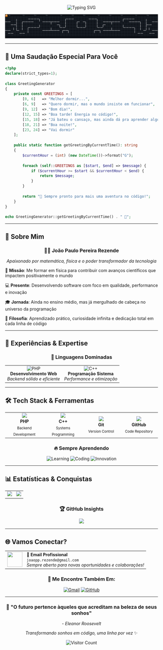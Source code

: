 <div align="center">
  
  ![Typing SVG](https://readme-typing-svg.herokuapp.com?font=Fira+Code&weight=600&size=28&duration=3000&pause=1000&color=6366F1&center=true&vCenter=true&width=800&lines=%F0%9F%91%A8%E2%80%8D%F0%9F%92%BB+Desenvolvedor+apaixonado+por+c%C3%B3digo;%F0%9F%94%AC+Futuro+f%C3%ADsico+em+forma%C3%A7%C3%A3o;%E2%9C%A8+Transformando+ideias+em+realidade;%F0%9F%9A%80+Always+learning%2C+always+coding!)
  
  <picture>
    <source media="(prefers-color-scheme: dark)" srcset="https://raw.githubusercontent.com/joaopaulopereirarezende/joaopaulopereirarezende/output/pacman-contribution-graph-dark.svg">
    <img alt="GitHub contribution animation" src="https://raw.githubusercontent.com/joaopaulopereirarezende/joaopaulopereirarezende/output/pacman-contribution-graph-dark.svg">
  </picture>
  
</div>

---

## 💫 Uma Saudação Especial Para Você

```php
<?php
declare(strict_types=1);

class GreetingGenerator 
{
    private const GREETINGS = [
        [0, 6]   => "Melhor dormir...",
        [6, 9]   => "Quero dormir, mas o mundo insiste em funcionar",
        [9, 12]  => "Bom dia!",
        [12, 15] => "Boa tarde! Energia no código!",
        [15, 18] => "Já bateu o cansaço, mas ainda dá pra aprender algo novo",
        [18, 21] => "Boa noite!",
        [23, 24] => "Vai dormir"
    ];

    public static function getGreetingByCurrentTime(): string 
    {
        $currentHour = (int) (new DateTime())->format("G");
        
        foreach (self::GREETINGS as [$start, $end] => $message) {
            if ($currentHour >= $start && $currentHour < $end) {
                return $message;
            }
        }
        
        return "🚀 Sempre pronto para mais uma aventura no código!";
    }
}

echo GreetingGenerator::getGreetingByCurrentTime() . " 🎯";
```

---

## 🎯 Sobre Mim

<div align="center">
  
### 👨‍🔬 **João Paulo Pereira Rezende**
  
*Apaixonado por matemática, física e o poder transformador da tecnologia*

</div>

🔬 **Missão**: Me formar em física para contribuir com avanços científicos que impactem positivamente o mundo

💻 **Presente**: Desenvolvendo software com foco em qualidade, performance e inovação

🎓 **Jornada**: Ainda no ensino médio, mas já mergulhado de cabeça no universo da programação

🌟 **Filosofia**: Aprendizado prático, curiosidade infinita e dedicação total em cada linha de código

---

## 🚀 Experiências & Expertise

<div align="center">

### 💎 **Linguagens Dominadas**

<table>
<tr>
<td align="center">
<img src="https://img.shields.io/badge/PHP-777BB4?style=for-the-badge&logo=php&logoColor=white" alt="PHP"/>
<br><strong>Desenvolvimento Web</strong>
<br><em>Backend sólido e eficiente</em>
</td>
<td align="center">
<img src="https://img.shields.io/badge/C++-00599C?style=for-the-badge&logo=c%2B%2B&logoColor=white" alt="C++"/>
<br><strong>Programação Sistema</strong>
<br><em>Performance e otimização</em>
</td>
</tr>
</table>

</div>

---

## 🛠️ Tech Stack & Ferramentas

<div align="center">
  
<table>
  <tr>
    <td align="center" width="120">
      <img src="https://skillicons.dev/icons?i=php" width="50"/>
      <br><strong>PHP</strong>
      <br><sub>Backend Development</sub>
    </td>
    <td align="center" width="120">
      <img src="https://skillicons.dev/icons?i=cpp" width="50"/>
      <br><strong>C++</strong>
      <br><sub>Systems Programming</sub>
    </td>
    <td align="center" width="120">
      <img src="https://skillicons.dev/icons?i=git" width="50"/>
      <br><strong>Git</strong>
      <br><sub>Version Control</sub>
    </td>
    <td align="center" width="120">
      <img src="https://skillicons.dev/icons?i=github" width="50"/>
      <br><strong>GitHub</strong>
      <br><sub>Code Repository</sub>
    </td>
  </tr>
</table>

### 🔥 Sempre Aprendendo
![Learning](https://img.shields.io/badge/Status-Always%20Learning-brightgreen?style=for-the-badge)
![Coding](https://img.shields.io/badge/Passion-Coding%20%26%20Physics-blue?style=for-the-badge)
![Innovation](https://img.shields.io/badge/Focus-Innovation-orange?style=for-the-badge)

</div>

---

## 📊 Estatísticas & Conquistas

<div align="center">
  
<table>
<tr>
<td>
<img height="180em" src="https://github-readme-stats.vercel.app/api?username=joaopaulopereirarezende&show_icons=true&theme=tokyonight&include_all_commits=true&count_private=true&border_radius=10&bg_color=0D1117&title_color=6366F1&icon_color=F59E0B&text_color=E5E7EB&border_color=374151"/>
</td>
<td>
<img height="180em" src="https://github-readme-stats.vercel.app/api/top-langs/?username=joaopaulopereirarezende&layout=compact&langs_count=8&theme=tokyonight&border_radius=10&bg_color=0D1117&title_color=6366F1&text_color=E5E7EB&border_color=374151"/>
</td>
</tr>
</table>

### 🏆 GitHub Insights
<img src="https://github-readme-streak-stats.herokuapp.com/?user=joaopaulopereirarezende&theme=tokyonight&border_radius=10&background=0D1117&ring=6366F1&fire=F59E0B&currStreakLabel=E5E7EB&sideLabels=E5E7EB&currStreakNum=FFFFFF&sideNums=FFFFFF"/>

</div>

---

## 🌐 Vamos Conectar?

<div align="center">

<table>
<tr>
<td align="center">
<img src="https://cdn.jsdelivr.net/gh/devicons/devicon/icons/google/google-original.svg" width="50" height="50"/>
</td>
<td align="left">
<strong>📧 Email Profissional</strong>
<br>
<code>joaopp.rezende@gmail.com</code>
<br>
<em>Sempre aberto para novas oportunidades e colaborações!</em>
</td>
</tr>
</table>

### 💌 Me Encontre Também Em:
[![Gmail](https://img.shields.io/badge/Gmail-D14836?style=for-the-badge&logo=gmail&logoColor=white)](mailto:joaopp.rezende@gmail.com)
[![GitHub](https://img.shields.io/badge/GitHub-100000?style=for-the-badge&logo=github&logoColor=white)](https://github.com/joaopaulopereirarezendesesi)

---

<div align="center">
  
### 🚀 **"O futuro pertence àqueles que acreditam na beleza de seus sonhos"** 
*- Eleanor Roosevelt*

*Transformando sonhos em código, uma linha por vez* ✨

![Visitor Count](https://komarev.com/ghpvc/?username=joaopaulopereirarezendesesi&color=blueviolet&style=for-the-badge&label=VISITANTES)

</div>

</div>
